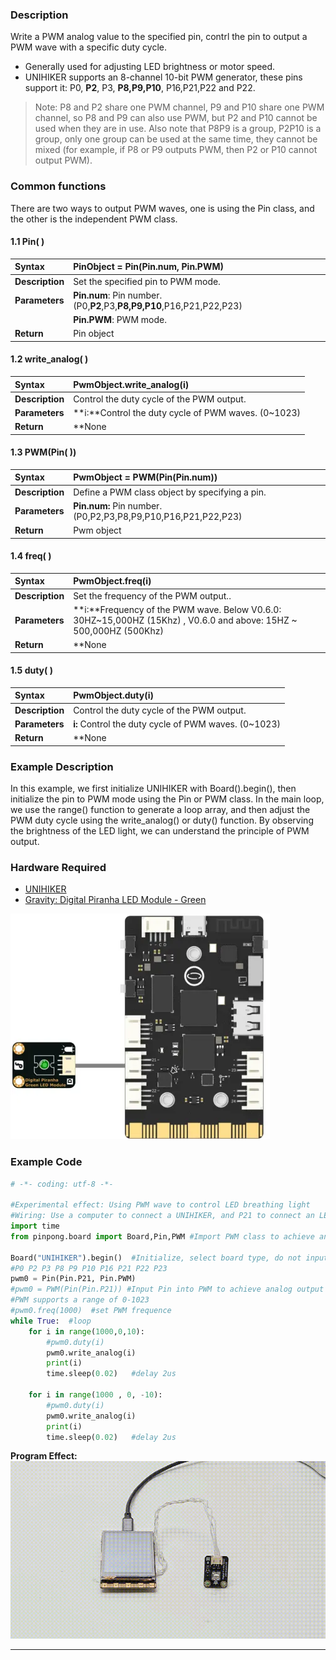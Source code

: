 ### **Description**
Write a PWM analog value to the specified pin, contrl the pin to output a PWM wave with a specific duty cycle.  
- Generally used for adjusting LED brightness or motor speed.  
- UNIHIKER supports an 8-channel 10-bit PWM generator, these pins support it: P0, **P2**, P3, **P8,P9,P10**, P16,P21,P22 and P22.  
> Note: P8 and P2 share one PWM channel, P9 and P10 share one PWM channel, so P8 and P9 can also use PWM, but P2 and P10 cannot be used when they are in use. Also note that P8P9 is a group, P2P10 is a group, only one group can be used at the same time, they cannot be mixed (for example, if P8 or P9 outputs PWM, then P2 or P10 cannot output PWM).  

### **Common functions**  

There are two ways to output PWM waves, one is using the Pin class, and the other is the independent PWM class.

#### 1.1 Pin( )
| **Syntax**          | **PinObject = Pin(Pin.num, Pin.PWM)**         |  
| :--------------     | :--------------------      |
| **Description**     | Set the specified pin to PWM mode.       |  
| **Parameters**      | **Pin.num**: Pin number. (P0,**P2**,P3,**P8,P9,P10**,P16,P21,P22,P23)        |
|                                   |  **Pin.PWM**: PWM mode. |
| **Return**          | Pin object    |  


#### 1.2 write_analog( )
| **Syntax**          | **PwmObject.write_analog(i)**         |  
| :--------------     | :--------------------      |
| **Description**     | Control the duty cycle of the PWM output.       |  
| **Parameters**      | **i:**Control the duty cycle of PWM waves. (0~1023)               |  
| **Return**          | **None   |  



#### 1.3 PWM(Pin( ))
| **Syntax**          | **PwmObject = PWM(Pin(Pin.num))**         |  
| :--------------     | :--------------------      |
| **Description**     | Define a PWM class object by specifying a pin.       |  
| **Parameters**      | **Pin.num:** Pin number. (P0,P2,P3,P8,P9,P10,P16,P21,P22,P23) |
| **Return**          | Pwm object    |  

#### 1.4 freq( )
| **Syntax**          | **PwmObject.freq(i)**         |  
| :--------------     | :--------------------      |
| **Description**     | Set the frequency of the PWM output..      |  
| **Parameters**      | **i:**Frequency of the PWM wave.  Below V0.6.0: 30HZ~15,000HZ (15Khz) , V0.6.0 and above: 15HZ ~ 500,000HZ (500Khz)      |  
| **Return**          | **None     |  


#### 1.5 duty( )
| **Syntax**          | **PwmObject.duty(i)**         |  
| :--------------     | :--------------------      |
| **Description**     | Control the duty cycle of the PWM output.      |  
| **Parameters**      | **i:** Control the duty cycle of PWM waves.  (0~1023)         |  
| **Return**          | **None     |  


### **Example Description**
In this example, we first initialize UNIHIKER with Board().begin(), then initialize the pin to PWM mode using the Pin or PWM class. In the main loop, we use the range() function to generate a loop array, and then adjust the PWM duty cycle using the write_analog() or duty() function. By observing the brightness of the LED light, we can understand the principle of PWM output.

### **Hardware Required**

- [UNIHIKER](https://www.dfrobot.com/product-2691.html)
- [Gravity: Digital Piranha LED Module - Green](https://www.dfrobot.com/product-632.html)

![](img/4_Analog_Output_PWM_/1720060887828-8dcafd88-7ad5-4094-a1e1-121ec785611e.png)
### **Example Code**
```python
# -*- coding: utf-8 -*-

#Experimental effect: Using PWM wave to control LED breathing light
#Wiring: Use a computer to connect a UNIHIKER, and P21 to connect an LED light module
import time
from pinpong.board import Board,Pin,PWM #Import PWM class to achieve analog output

Board("UNIHIKER").begin()  #Initialize, select board type, do not input board type for automatic recognition
#P0 P2 P3 P8 P9 P10 P16 P21 P22 P23
pwm0 = Pin(Pin.P21, Pin.PWM)
#pwm0 = PWM(Pin(Pin.P21)) #Input Pin into PWM to achieve analog output
#PWM supports a range of 0-1023
#pwm0.freq(1000)  #set PWM frequence 
while True:  #loop
    for i in range(1000,0,10):  
        #pwm0.duty(i) 
        pwm0.write_analog(i)
        print(i) 
        time.sleep(0.02)   #delay 2us

    for i in range(1000 , 0, -10):  
        #pwm0.duty(i)  
        pwm0.write_analog(i)
        print(i)
        time.sleep(0.02)   #delay 2us 
```
**Program Effect:**
![](img/4_Analog_Output_PWM_/1721281972007-59254163-2790-4cc2-bcaf-d81a791a4d8a.gif)


---
